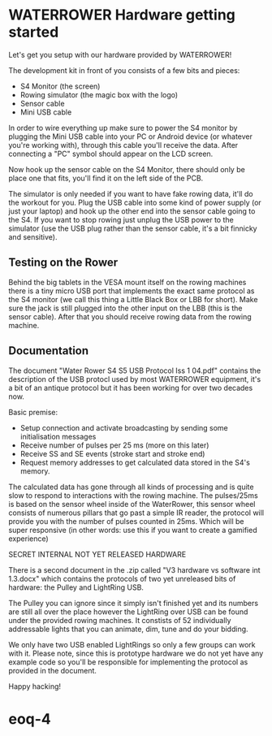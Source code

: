 WATERROWER Hardware getting started
===

Let's get you setup with our hardware provided by WATERROWER!

The development kit in front of you consists of a few bits and pieces:

- S4 Monitor (the screen)
- Rowing simulator (the magic box with the logo)
- Sensor cable
- Mini USB cable

In order to wire everything up make sure to power the S4 monitor by plugging the Mini USB cable into your PC or Android device (or whatever you're working with), through this cable you'll receive the data. After connecting a "PC" symbol should appear on the LCD screen.

Now hook up the sensor cable on the S4 Monitor, there should only be place one that fits, you'll find it on the left side of the PCB.

The simulator is only needed if you want to have fake rowing data, it'll do the workout for you. Plug the USB cable into some kind of power supply (or just your laptop) and hook up the other end into the sensor cable going to the S4. If you want to stop rowing just unplug the USB power to the simulator (use the USB plug rather than the sensor cable, it's a bit finnicky and sensitive).

Testing on the Rower
---

Behind the big tablets in the VESA mount itself on the rowing machines there is a tiny micro USB port that implements the exact same protocol as the S4 monitor (we call this thing a Little Black Box or LBB for short). Make sure the jack is still plugged into the other input on the LBB (this is the sensor cable). After that you should receive rowing data from the rowing machine. 

Documentation
---

The document "Water Rower S4 S5 USB Protocol Iss 1 04.pdf" contains the description of the USB protocl used by most WATERROWER equipment, it's a bit of an antique protocol but it has been working for over two decades now.

Basic premise:

- Setup connection and activate broadcasting by sending some initialisation messages
- Receive number of pulses per 25 ms (more on this later)
- Receive SS and SE events (stroke start and stroke end)
- Request memory addresses to get calculated data stored in the S4's memory.

The calculated data has gone through all kinds of processing and is quite slow to respond to interactions with the rowing machine.
The pulses/25ms is based on the sensor wheel inside of the WaterRower, this sensor wheel consists of numerous pillars that go past a simple IR reader, the protocol will provide you with the number of pulses counted in 25ms. Which will be super responsive (in other words: use this if you want to create a gamified experience)
 
SECRET INTERNAL NOT YET RELEASED HARDWARE

There is a second document in the .zip called "V3 hardware vs software int 1.3.docx" which contains the protocols of two yet unreleased bits of hardware: the Pulley and LightRing USB.

The Pulley you can ignore since it simply isn't finished yet and its numbers are still all over the place however the LightRing over USB can be found under the provided rowing machines. It constists of 52 individually addressable lights that you can animate, dim, tune and do your bidding.

We only have two USB enabled LightRings so only a few groups can work with it. Please note, since this is prototype hardware we do not yet have any example code so you'll be responsible for implementing the protocol as provided in the document.


Happy hacking!
# eoq-4
